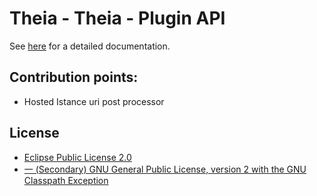 # Theia - Theia - Plugin API

See [here](https://github.com/theia-ide/theia) for a detailed documentation.

## Contribution points:
 - Hosted Istance uri post processor

## License
- [Eclipse Public License 2.0](http://www.eclipse.org/legal/epl-2.0/)
- [一 (Secondary) GNU General Public License, version 2 with the GNU Classpath Exception](https://projects.eclipse.org/license/secondary-gpl-2.0-cp)
